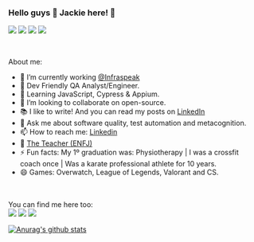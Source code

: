 ### Hello guys 👋 Jackie here! 🦄 

[<img src="https://img.shields.io/badge/%F0%9F%92%9C-Tests-blue?style=for-the-badge&color=purple"/>](#)
[<img src="https://img.shields.io/badge/%F0%9F%92%9C-Automation-blue?style=for-the-badge&color=pink"/>](#)
[<img src="https://img.shields.io/badge/%F0%9F%92%9C-Games-blue?style=for-the-badge&color=black"/>](#)
[<img src="https://img.shields.io/badge/%F0%9F%92%9C-Music-blue?style=for-the-badge&color=white"/>](#)

<br>

About me: 
- 🔭 I’m currently working [@Infraspeak](https://github.com/Infraspeak)
- 🐻 Dev Friendly QA Analyst/Engineer.
- 🌱 Learning JavaScript, Cypress & Appium.
- 👯 I’m looking to collaborate on open-source.
- 📚 I like to write! And you can read my posts on [LinkedIn](https://www.linkedin.com/in/jacquetp/detail/recent-activity/posts/)
- 💬 Ask me about software quality, test automation and metacognition. 
- 📫 How to reach me: [Linkedin](https://www.linkedin.com/in/jacquetp/) 
- 🎈 [The Teacher (ENFJ)](https://www.truity.com/personality-type/ENFJ)
- ⚡ Fun facts: My 1º graduation was: Physiotherapy | I was a crossfit coach once | Was a karate professional athlete for 10 years.
- 😄 Games: Overwatch, League of Legends, Valorant and CS.

<br><br>
You can find me here too:
<br>
[<img src="https://img.shields.io/badge/instagram-%23e4405f.svg?&style=for-the-badge&logo=instagram&logoColor=white"/>](https://www.instagram.com/jacqueqa/)
[<img src="https://img.shields.io/badge/discord-%237289da.svg?&style=for-the-badge&logo=discord&logoColor=white"/>](https://discord.com/users/520706953773580292)
[<img src="https://img.shields.io/badge/spotify-%231ed760.svg?&style=for-the-badge&logo=spotify&logoColor=white"/>](https://open.spotify.com/user/21so7y6u2y2tzy4jn7cjdmm6y)


[![Anurag's github stats](https://github-readme-stats.vercel.app/api?username=jacqueqa&show_icons=true&theme=dracula)](https://github.com/jacqueqa)
<br/>
